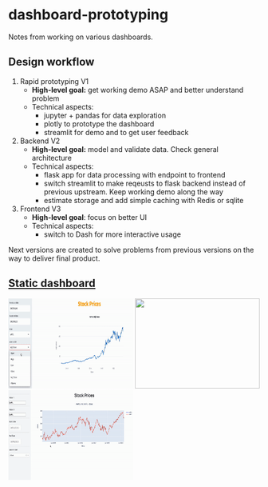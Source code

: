 # dashboard-prototyping
Notes from working on various dashboards.

## Design workflow

1. Rapid prototyping V1
   - **High-level goal:** get working demo ASAP and better understand problem
   - Technical aspects:
     - jupyter + pandas for data exploration
     - plotly to prototype the dashboard
     - streamlit for demo and to get user feedback
2. Backend V2
   - **High-level goal:** model and validate data. Check general architecture
   - Technical aspects:
     - flask app for data processing with endpoint to frontend
     - switch streamlit to make reqeusts to flask backend instead of previous upstream. Keep working demo along the way
     - estimate storage and add simple caching with Redis or sqlite
3. Frontend V3
   - **High-level goal**: focus on better UI
   - Technical aspects:
     - switch to Dash for more interactive usage 

Next versions are created to solve problems from previous versions on the way to deliver final product. 

## [Static dashboard](https://github.com/msztylko/dashboard-prototyping/tree/master/static_dashboard)

<p float="left">
  <img src="https://github.com/msztylko/dashboard-prototyping/blob/master/images/dashboard.gif" width="250" height="180" />
  <img src="https://github.com/msztylko/dashboard-prototyping/blob/master/images/backend.gif" width="250" height="180" /> 
  <img src="https://github.com/msztylko/dashboard-prototyping/blob/master/images/dash_frontend.gif" width="250" height="180" />
</p>
